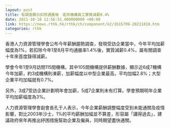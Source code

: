 ```yaml
---
layout: post
title: 有調查顯示扣除通脹後　逾百機構員工實質減薪0.4%
date: 2021-10-18 12:56:51.000000000 +08:00
link: https://news.rthk.hk/rthk/ch/component/k2/1615709-20211018.htm
categories: rthk
---
```


香港人力資源管理學會公布今年薪酬趨勢調查，發現受訪企業當中，今年平均加薪幅度為1%，若扣除今年1至8月平均通脹率1.4%後，實質減薪0.4%，屬有關調查十年來首度錄得減薪。

學會今年1至9月訪問115間機構，其中105間機構提供薪酬數據，顯示近6成7機構今年加薪，約3成機構則凍薪，加薪幅度以中型企業最高，平均加幅2.8%；大型企業平均加幅就有0.7%。

另外，3成7受訪企業計劃明年會加薪，5成7企業則未有打算。學會預期明年企業平均加薪幅度為3%。

人力資源管理學會副會長孔于人表示，今年企業薪酬調整幅度受到未能通關及疫情影響，對比2003年沙士，1%的平均薪酬加幅並不算差，形容屬「講得過去」，建議政府來年再推出紓困措施幫助企業及僱員，同時期望盡快通關。
